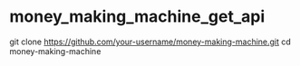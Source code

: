 # money_making_machine_get_api
git clone https://github.com/your-username/money-making-machine.git cd money-making-machine
